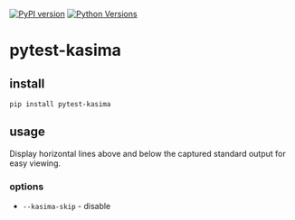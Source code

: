 [![PyPI version](https://badge.fury.io/py/pytest-kasima.svg)](https://badge.fury.io/py/pytest-kasima)
[![Python Versions](https://img.shields.io/pypi/pyversions/pytest-kasima.svg)](https://pypi.org/project/pytest-kasima)

# pytest-kasima

## install

```
pip install pytest-kasima
```

## usage

Display horizontal lines above and below the captured standard output for easy viewing.

### options

- `--kasima-skip` - disable
